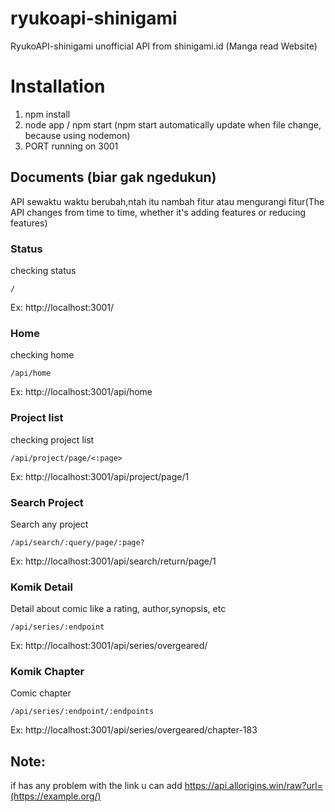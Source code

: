 # ryukoapi-shinigami
RyukoAPI-shinigami unofficial API from shinigami.id (Manga read Website)

# Installation
1. npm install
2. node app / npm start (npm start automatically update when file change, because using nodemon)
3. PORT running on 3001

## Documents (biar gak ngedukun)
API sewaktu waktu berubah,ntah itu nambah fitur atau mengurangi fitur(The API changes from time to time, whether it's adding features or reducing features)

### Status
checking status
```
/
```
Ex: http://localhost:3001/
### Home
checking home
```
/api/home
```
Ex: http://localhost:3001/api/home
### Project list
checking project list
```
/api/project/page/<:page>
```
Ex: http://localhost:3001/api/project/page/1
### Search Project
Search any project
```
/api/search/:query/page/:page?
```
Ex: http://localhost:3001/api/search/return/page/1
### Komik Detail
Detail about comic like a rating, author,synopsis, etc
```
/api/series/:endpoint
```
Ex: http://localhost:3001/api/series/overgeared/
### Komik Chapter
Comic chapter
```
/api/series/:endpoint/:endpoints
```
Ex: http://localhost:3001/api/series/overgeared/chapter-183

## Note:
if has any problem with the link u can add https://api.allorigins.win/raw?url=(https://example.org/)
